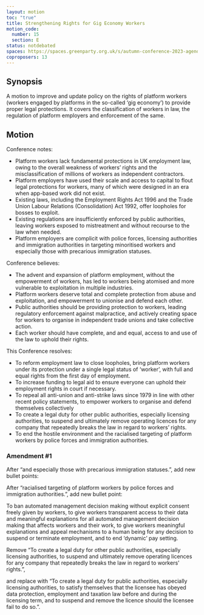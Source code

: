 ```yaml
---
layout: motion
toc: "true"
title: Strengthening Rights for Gig Economy Workers
motion_code:
  number: 15
  section: E
status: notdebated
spaces: https://spaces.greenparty.org.uk/s/autumn-conference-2023-agenda-forum/post/post/view?id=11180
coproposers: 13
---
```

## Synopsis

A motion to improve and update policy on the rights of platform workers (workers engaged by platforms in the so-called ‘gig economy’) to provide proper legal protections. It covers the classification of workers in law, the regulation of platform employers and enforcement of the same.

## Motion

Conference notes:

* Platform workers lack fundamental protections in UK employment law, owing to the overall weakness of workers’ rights and the misclassification of millions of workers as independent contractors.
* Platform employers have used their scale and access to capital to flout legal protections for workers, many of which were designed in an era when app-based work did not exist.
* Existing laws, including the Employment Rights Act 1996 and the Trade Union Labour Relations (Consolidation) Act 1992, offer loopholes for bosses to exploit.
* Existing regulations are insufficiently enforced by public authorities, leaving workers exposed to mistreatment and without recourse to the law when needed.
* Platform employers are complicit with police forces, licensing authorities and immigration authorities in targeting minoritised workers and especially those with precarious immigration statuses.

Conference believes:

* The advent and expansion of platform employment, without the empowerment of workers, has led to workers being atomised and more vulnerable to exploitation in multiple industries.
* Platform workers deserve total and complete protection from abuse and exploitation, and empowerment to unionise and defend each other.
* Public authorities should be providing protection to workers, leading regulatory enforcement against malpractice, and actively creating space for workers to organise in independent trade unions and take collective action.
* Each worker should have complete, and and equal, access to and use of the law to uphold their rights.

This Conference resolves:

* To reform employment law to close loopholes, bring platform workers under its protection under a single legal status of ‘worker’, with full and equal rights from the first day of employment.
* To increase funding to legal aid to ensure everyone can uphold their employment rights in court if necessary.
* To repeal all anti-union and anti-strike laws since 1979 in line with other recent policy statements, to empower workers to organise and defend themselves collectively
* To create a legal duty for other public authorities, especially licensing authorities, to suspend and ultimately remove operating licences for any company that repeatedly breaks the law in regard to workers’ rights.
* To end the hostile environment and the racialised targeting of platform workers by police forces and immigration authorities.


<div class="amendment amendment-tbd">
<div class="d-flex justify-content-between align-items-start">
<h3 id="amendment-1">Amendment #1</h3>
</div>
    
<p> After “and especially those with precarious immigration statuses.”, add new bullet points:

<p> After “racialised targeting of platform workers by police forces and immigration authorities.”, add new bullet point: 

<p> To ban automated management decision making without explicit consent freely given by workers, to give workers transparent access to their data and meaningful explanations for all automated management decision making that affects workers and their work, to give workers meaningful explanations and appeal mechanisms to a human being for any decision to suspend or terminate employment, and to end ‘dynamic’ pay setting. 

<p> Remove “To create a legal duty for other public authorities, especially licensing authorities, to suspend and ultimately remove operating licences for any company that repeatedly breaks the law in regard to workers’ rights.”, 

<p> and replace with “To create a legal duty for public authorities, especially licensing authorities, to satisfy themselves that the licensee has obeyed data protection, employment and taxation law before and during the licensing term, and to suspend and remove the licence should the licensee fail to do so.”. </p>
  
</div>